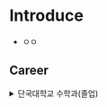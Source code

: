 # Introduce
- ㅇㅇ

## Career
<details>
  <summary>단국대학교 수학과(졸업)</summary>
- 재학 기간 : 2018.03 ~ 2024.08
</details>
